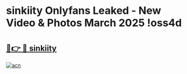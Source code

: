 # sinkiity Onlyfans Leaked - New Video & Photos March 2025 !oss4d

# <h2><a href="https://urvvrn.iuczelnia.edu.pl?title=sinkiity&ref=oss4d">🔗👉 🔴 sinkiity</a></h2>

[![acn](https://github.com/user-attachments/assets/0f9c940e-d8b0-45ae-aac7-cd30a18b3e1c)](https://urvvrn.iuczelnia.edu.pl?title=sinkiity&ref=oss4d)

